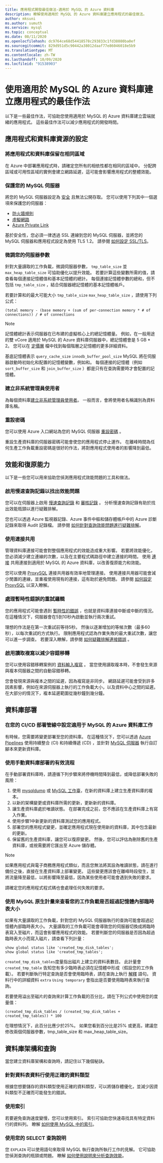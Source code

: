 ```yaml
---
title: 應用程式開發最佳做法-適用於 MySQL 的 Azure 資料庫
description: 瞭解使用適用於 MySQL 的 Azure 資料庫建立應用程式的最佳做法。
author: mksuni
ms.author: sumuth
ms.service: mysql
ms.topic: conceptual
ms.date: 08/11/2020
ms.openlocfilehash: dc9764ce68d54418578c293833c1fd38080ba0ef
ms.sourcegitcommit: 829d951d5c90442a38012daaf77e86046018e5b9
ms.translationtype: MT
ms.contentlocale: zh-TW
ms.lasthandoff: 10/09/2020
ms.locfileid: "91538903"
---
```

# <a name="best-practices-for-building-an-application-with-azure-database-for-mysql"></a>使用適用於 MySQL 的 Azure 資料庫建立應用程式的最佳作法 

以下是一些最佳作法，可協助您使用適用於 MySQL 的 Azure 資料庫建立雲端就緒的應用程式。 這些最佳作法可以減少應用程式的開發時間。 

## <a name="configuration-of-application-and-database-resources"></a>應用程式和資料庫資源的設定

### <a name="keep-the-application-and-database-in-the-same-region"></a>將應用程式和資料庫保留在相同區域
在 Azure 中部署應用程式時，請確定您所有的相依性都在相同的區域中。 分配跨區域或可用性區域的實例會建立網路延遲，這可能會影響應用程式的整體效能。 

### <a name="keep-your-mysql-server-secure"></a>保護您的 MySQL 伺服器
將您的 MySQL 伺服器設定為 [安全](https://docs.microsoft.com/azure/mysql/concepts-security) 且無法公開存取。 您可以使用下列其中一個選項來保護您的伺服器： 
- [防火牆規則](https://docs.microsoft.com/azure/mysql/concepts-firewall-rules)
- [虛擬網路](https://docs.microsoft.com/azure/mysql/concepts-data-access-and-security-vnet) 
- [Azure Private Link](https://docs.microsoft.com/azure/mysql/concepts-data-access-security-private-link)

基於安全性，您必須一律透過 SSL 連線到您的 MySQL 伺服器，並將您的 MySQL 伺服器和應用程式設定為使用 TLS 1.2。 請參閱 [如何設定 SSL/TLS](https://docs.microsoft.com/azure/mysql/concepts-ssl-connection-security)。 

### <a name="tune-your-server-parameters"></a>微調您的伺服器參數
針對大量讀取的工作負載，微調伺服器參數， `tmp_table_size` 並 `max_heap_table_size` 可協助優化以提升效能。 若要計算這些變數所需的值，請查看每個連接記憶體值和基本記憶體的總計。 每個連接記憶體參數的總和，但不包括 `tmp_table_size` ，結合伺服器總記憶體的基本記憶體帳戶。

若要計算和的最大可能大小 `tmp_table_size` `max_heap_table_size` ，請使用下列公式：

```(total memory - (base memory + (sum of per-connection memory * # of connections)) / # of connections```

>[!NOTE]
> 記憶體總計表示伺服器在已布建的虛擬核心上的總記憶體量。  例如，在一般用途的雙 vCore 適用於 MySQL 的 Azure 資料庫伺服器中，總記憶體會是 5 GB * 2。 您可以在 [定價層](https://docs.microsoft.com/azure/mysql/concepts-pricing-tiers) 檔中找到每個階層之記憶體的更多詳細資料。
>
> 基底記憶體表示 `query_cache_size` `innodb_buffer_pool_size` MySQL 將在伺服器啟動時初始化和配置的記憶體變數，例如和。 每個連接的記憶體（例如 `sort_buffer_size` 和 `join_buffer_size` ）都是只有在查詢需要時才會配置的記憶體。

### <a name="create-non-admin-users"></a>建立非系統管理員使用者 
為每個資料庫[建立非系統管理員使用者](https://docs.microsoft.com/azure/mysql/howto-create-users)。 一般而言，會將使用者名稱識別為資料庫名稱。

### <a name="reset-your-password"></a>重設密碼
您可以使用 Azure 入口網站為您的 MySQL 伺服器 [重設密碼](https://docs.microsoft.com/azure/mysql/howto-create-manage-server-portal#update-admin-password) 。 

重設生產資料庫的伺服器密碼可能會使您的應用程式停止運作。 在離峰時間為任何生產工作負載重設密碼是很好的作法，將對應用程式使用者的影響降到最低。

## <a name="performance-and-resiliency"></a>效能和復原能力 
以下是一些您可以用來協助您偵測應用程式效能問題的工具和做法。

### <a name="enable-slow-query-logs-to-identify-performance-issues"></a>啟用慢速查詢記錄以找出效能問題
您可以在伺服器上啟用 [慢速查詢記錄](https://docs.microsoft.com/azure/mysql/concepts-server-logs) 和 [審核記錄](https://docs.microsoft.com/azure/mysql/concepts-audit-logs) 。 分析慢速查詢記錄有助於找出效能瓶頸以進行疑難排解。 

您也可以透過 Azure 監視器記錄、Azure 事件中樞和儲存體帳戶中的 Azure 診斷記錄來取得 Audit 記錄檔。 請參閱 [如何針對查詢效能問題進行疑難排解](https://docs.microsoft.com/azure/mysql/howto-troubleshoot-query-performance)。

### <a name="use-connection-pooling"></a>使用連接共用
管理資料庫連接可能會對整個應用程式的效能造成重大影響。 若要將效能優化，您必須減少建立連線的次數，以及在主要程式碼路徑中建立連接的時間。 使用 [連接](https://docs.microsoft.com/azure/mysql/concepts-connectivity#access-databases-by-using-connection-pooling-recommended) 共用連接到適用於 MySQL 的 Azure 資料庫，以改善復原能力和效能。 

您可以使用 [ProxySQL](https://proxysql.com/) 連接共用器有效率地管理連接。 使用連接共用器可能會減少閒置的連線，並重複使用現有的連接，這有助於避免問題。 請參閱 [如何設定 ProxySQL](https://techcommunity.microsoft.com/t5/azure-database-for-mysql/connecting-efficiently-to-azure-database-for-mysql-with-proxysql/ba-p/1279842) 以深入瞭解。 

### <a name="retry-logic-to-handle-transient-errors"></a>處理暫時性錯誤的重試邏輯
您的應用程式可能會遇到 [暫時性的錯誤](https://docs.microsoft.com/azure/mysql/concepts-connectivity#handling-transient-errors) ，也就是資料庫連接中斷或中斷的情況。 在這種情況下，伺服器會在5到10秒內啟動並執行兩次重試。 

理想的作法是在第一次重試前等待5秒。 然後以逐漸增加的等候次數（最多60秒），以每次重試的方式執行。 限制應用程式認為作業失敗的最大重試次數，讓您可以進一步調查。 若要深入瞭解，請參閱 [如何疑難排解連接錯誤](https://docs.microsoft.com/azure/mysql/howto-troubleshoot-common-connection-issues) 。 

### <a name="enable-read-replication-to-mitigate-failovers"></a>啟用讀取複寫以減少容錯移轉
您可以使用容錯移轉案例的 [資料輸入複寫](https://docs.microsoft.com/azure/mysql/howto-data-in-replication) 。 當您使用讀取複本時，不會發生來源與複本伺服器之間的自動容錯移轉。 

您會發現來源與複本之間的延遲，因為複寫是非同步。 網路延遲可能會受到許多因素影響，例如在來源伺服器上執行的工作負載大小，以及資料中心之間的延遲。 在大部分的情況下，複本延遲範圍從幾秒鐘到幾分鐘。

## <a name="database-deployment"></a>資料庫部署 

### <a name="configure-an-azure-database-for-mysql-task-in-your-cicd-deployment-pipeline"></a>在您的 CI/CD 部署管線中設定適用于 MySQL 的 Azure 資料庫工作
有時候，您需要將變更部署至您的資料庫。 在這種情況下，您可以透過 [Azure Pipelines](https://azure.microsoft.com/services/devops/pipelines/) 使用持續整合 (CI) 和持續傳遞 (CD) ，並針對 [MySQL 伺服器](https://docs.microsoft.com/azure/devops/pipelines/tasks/deploy/azure-mysql-deployment?view=azure-devops) 執行自訂腳本來更新資料庫。

### <a name="use-an-effective-process-for-manual-database-deployment"></a>使用手動資料庫部署的有效流程 
在手動部署資料庫時，請遵循下列步驟來將停機時間降到最低，或降低部署失敗的風險： 

1. 使用 [mysqldump](https://dev.mysql.com/doc/refman/8.0/en/mysqldump.html) 或 [MySQL 工作臺](https://dev.mysql.com/doc/workbench/en/wb-admin-export-import-management.html)，在新的資料庫上建立生產資料庫的複本。 
2. 以新的架構變更或資料庫所需的更新，更新新的資料庫。 
3. 讓生產資料庫處於唯讀狀態。 在部署完成之前，您不應該在生產資料庫上有寫入作業。 
4. 使用步驟1中新更新的資料庫測試您的應用程式。
5. 部署您的應用程式變更，並確定應用程式現在使用新的資料庫，其中包含最新的更新。 
6. 保留舊的生產資料庫，讓您可以復原變更。 然後，您可以評估為刪除舊的生產資料庫，或視需要將它匯出至 Azure 儲存體。 

>[!NOTE]
>如果應用程式與電子商務應用程式類似，而且您無法將其設為唯讀狀態，請在進行備份之後，直接在生產資料庫上部署變更。 這些變更應該會在離峰時段發生，並將流量降至最低，以將影響降至最低，因為某些使用者可能會遇到失敗的要求。 
>
>請確定您的應用程式程式碼也會處理任何失敗的要求。

### <a name="use-mysql-native-metrics-to-see-if-your-workload-is-exceeding-in-memory-temporary-table-sizes"></a>使用 MySQL 原生計量來查看您的工作負載是否超過記憶體內部臨時表大小
如果有大量讀取的工作負載，針對您的 MySQL 伺服器執行的查詢可能會超過記憶體內部臨時表大小。 大量讀取的工作負載可能會導致您的伺服器切換成將臨時表寫入至磁片，而這會影響應用程式的效能。 若要判斷您的伺服器是否因為超過臨時表大小而寫入磁片，請查看下列計量：

```
show global status like 'created_tmp_disk_tables';
show global status like 'created_tmp_tables';
```
`created_tmp_disk_tables`度量指出磁片上建立的資料表數目。 此計量會 `created_tmp_table` 告知您有多少臨時表必須在記憶體中形成（假設您的工作負載）。 若要判斷執行特定查詢是否會使用臨時表，請在查詢上執行 [解釋](https://dev.mysql.com/doc/refman/8.0/en/explain.html) 語句。 資料行中的詳細資料 `extra` `Using temporary` 會指出是否要使用臨時表來執行查詢。

若要使用溢出至磁片的查詢來計算工作負載的百分比，請在下列公式中使用您的度量值：

```(created_tmp_disk_tables / (created_tmp_disk_tables + created_tmp_tables)) * 100```

在理想情況下，此百分比應少於25%。 如果您看到百分比是25% 或更高，建議您修改兩個伺服器參數，tmp_table_size 和 max_heap_table_size。

## <a name="database-schema-and-queries"></a>資料庫架構和查詢

當您建立資料庫架構和查詢時，請記住以下幾個秘訣。

### <a name="use-the-right-datatype-for-your-table-columns"></a>針對資料表資料行使用正確的資料類型
根據您想要儲存的資料類型使用正確的資料類型，可以將儲存體優化，並減少因資料類型不正確而可能發生的錯誤。

### <a name="use-indexes"></a>使用索引
若要避免查詢速度變慢，您可以使用索引。 索引可協助您快速尋找具有特定資料行的資料列。 瞭解 [如何使用 MySQL 中的索引](https://dev.mysql.com/doc/refman/8.0/en/mysql-indexes.html)。

### <a name="use-explain-for-your-select-queries"></a>使用您的 SELECT 查詢說明
您 `EXPLAIN` 可以使用語句來取得 MySQL 執行查詢所執行工作的見解。 它可協助您偵測查詢的瓶頸或問題。 瞭解 [如何使用說明來分析查詢效能](https://docs.microsoft.com/azure/mysql/howto-troubleshoot-query-performance)。


